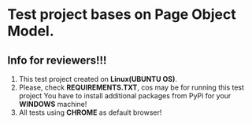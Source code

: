 # Test project bases on Page Object Model.

## Info for reviewers!!!

1. This test project created on **Linux(UBUNTU OS)**.
2. Please, check **REQUIREMENTS.TXT**, cos may be for running this test project You have to install additional packages
   from PyPi for your **WINDOWS** machine!
3. All tests using **CHROME** as default browser!